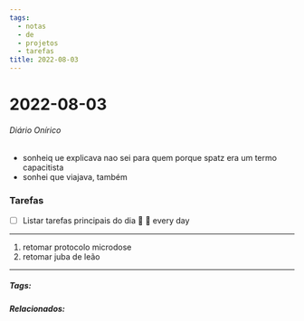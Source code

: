 ```yaml
---
tags:
  - notas
  - de
  - projetos
  - tarefas
title: 2022-08-03  
---
```


# 2022-08-03  

###### Diário Onírico

- sonheiq ue explicava nao sei para quem porque spatz era um termo capacitista
- sonhei que viajava, também

### Tarefas

- [ ] Listar tarefas principais do dia 🔼 🔁 every day
---

1. retomar protocolo microdose
2. retomar juba de leão

---

##### Tags:

##### Relacionados: 
